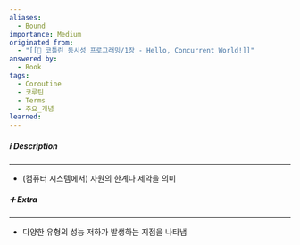```yaml
---
aliases:
  - Bound
importance: Medium
originated from:
  - "[[📘 코틀린 동시성 프로그래밍/1장 - Hello, Concurrent World!]]"
answered by:
  - Book
tags:
  - Coroutine
  - 코루틴
  - Terms
  - 주요_개념
learned:
---
```

##### ℹ️ Description
---
- (컴퓨터 시스템에서) 자원의 한계나 제약을 의미

##### ➕ Extra
---
- 다양한 유형의 성능 저하가 발생하는 지점을 나타냄
